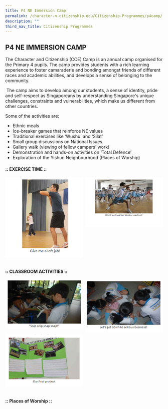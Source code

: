 ```yaml
---
title: P4 NE Immersion Camp
permalink: /character-n-citizenship-edu/Citizenship-Programmes/p4camp/
description: ""
third_nav_title: Citizenship Programmes
---
```

## P4 NE IMMERSION CAMP

The Character and Citizenship (CCE) Camp is an annual camp organised for the Primary 4 pupils. The camp provides students with a rich learning experience to foster camaraderie and bonding amongst friends of different races and academic abilities, and develops a sense of belonging to the community.

 The camp aims to develop among our students, a sense of identity, pride and self-respect as Singaporeans by understanding Singapore's unique challenges, constraints and vulnerabilities, which make us different from other countries.
 
 Some of the activities are:
 
 *   Ethnic meals 
*   Ice-breaker games that reinforce NE values
*   Traditional exercises like ‘Wushu’ and ‘Silat’
*   Small group discussions on National Issues
*   Gallery walk (viewing of fellow campers’ work)
*   Demonstration and hands-on activities on ‘Total Defence’ 
*   Exploration of the Yishun Neighbourhood (Places of Worship)

#### :: EXERCISE TIME ::

<img src="/images/p41.jpg" style="width:49%" align=left>
<img src="/images/p42.jpg" style="width:49%" align=right>
<br clear="left"><br>

#### :: CLASSROOM ACTIVITIES ::

<img src="/images/p43.jpg" style="width:49%" align=left>
<img src="/images/p44.jpg" style="width:49%" align=right>
<br clear="left"><br>

<img src="/images/p45.jpg" style="width:49%" align=left>
<br clear="left"><br>

#### :: Places of Worship ::

